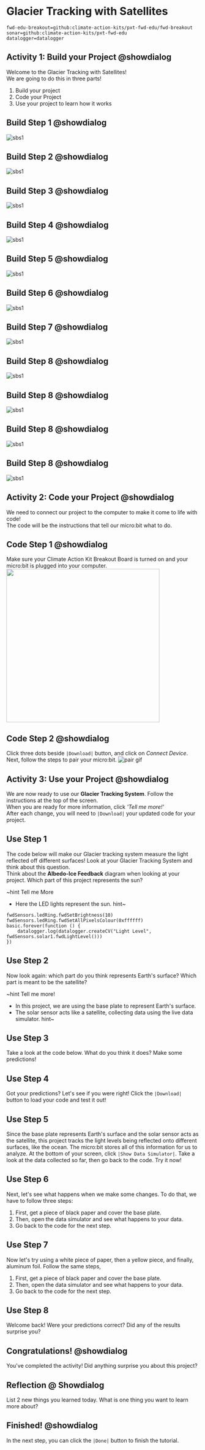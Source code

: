 # Glacier Tracking with Satellites
```package
fwd-edu-breakout=github:climate-action-kits/pxt-fwd-edu/fwd-breakout
sonar=github:climate-action-kits/pxt-fwd-edu
datalogger=datalogger 
```
## Activity 1: Build your Project @showdialog 
Welcome to the Glacier Tracking with Satellites! <br> We are going to do this in three parts!
1. Build your project
2. Code your Project 
3. Use your project to learn how it works

## Build Step 1 @showdialog 
![sbs1](https://raw.githubusercontent.com/climate-action-kits/pxt-fwd-edu/main/tutorial-assets/gr6-glacier-sbs1.webp)

## Build Step 2 @showdialog 
![sbs1](https://raw.githubusercontent.com/climate-action-kits/pxt-fwd-edu/main/tutorial-assets/gr6-glacier-sbs2.webp)

## Build Step 3 @showdialog 
![sbs1](https://raw.githubusercontent.com/climate-action-kits/pxt-fwd-edu/main/tutorial-assets/gr6-glacier-sbs3.webp)

## Build Step 4 @showdialog 
![sbs1](https://raw.githubusercontent.com/climate-action-kits/pxt-fwd-edu/main/tutorial-assets/gr6-glacier-sbs4.webp)

## Build Step 5 @showdialog 
![sbs1](https://raw.githubusercontent.com/climate-action-kits/pxt-fwd-edu/main/tutorial-assets/gr6-glacier-sbs5.webp)

## Build Step 6 @showdialog 
![sbs1](https://raw.githubusercontent.com/climate-action-kits/pxt-fwd-edu/main/tutorial-assets/gr6-glacier-sbs6.webp)

## Build Step 7 @showdialog 
![sbs1](https://raw.githubusercontent.com/climate-action-kits/pxt-fwd-edu/main/tutorial-assets/gr6-glacier-sbs7.webp)

## Build Step 8 @showdialog 
![sbs1](https://raw.githubusercontent.com/climate-action-kits/pxt-fwd-edu/main/tutorial-assets/gr6-glacier-sbs8.webp)

## Build Step 8 @showdialog 
![sbs1](https://raw.githubusercontent.com/climate-action-kits/pxt-fwd-edu/main/tutorial-assets/gr6-glacier-sbs9.webp)

## Build Step 8 @showdialog 
![sbs1](https://raw.githubusercontent.com/climate-action-kits/pxt-fwd-edu/main/tutorial-assets/gr6-glacier-sbs10.webp)

## Build Step 8 @showdialog 
![sbs1](https://raw.githubusercontent.com/climate-action-kits/pxt-fwd-edu/main/tutorial-assets/gr6-glacier-sbs11.webp)


## Activity 2: Code your Project @showdialog 
We need to connect our project to the computer to make it come to life with code! <br> The code will be the instructions that tell our micro:bit what to do.

## Code Step 1 @showdialog
 Make sure your Climate Action Kit Breakout Board is turned on and your micro:bit is plugged into your computer. 
<img src="https://raw.githubusercontent.com/climate-action-kits/pxt-fwd-edu/main/tutorial-assets/pluganim.webp" width="400">

## Code Step 2 @showdialog 
Click three dots beside ``|Download|`` button, and click on _Connect Device_.
Next, follow the steps to pair your micro:bit.
![pair gif](https://raw.githubusercontent.com/climate-action-kits/pxt-fwd-edu/main/tutorial-assets/DownloadButtonGIF.webp) 



## Activity 3: Use your Project @showdialog 
We are now ready to use our **Glacier Tracking System**. Follow the instructions at the top of the screen. <br> When you are ready for more information, click *'Tell me more!'* <br>
After each change, you will need to ``|Download|`` your updated code for your project.

## Use Step 1 
The code below will make our Glacier tracking system measure the light reflected off different surfaces! Look at your Glacier Tracking System and think about this question. <br>
Think about the **Albedo-Ice Feedback** diagram when looking at your project. Which part of this project represents the sun?

~hint Tell me More 
- Here the LED lights represent the sun.
hint~

```template
fwdSensors.ledRing.fwdSetBrightness(10)
fwdSensors.ledRing.fwdSetAllPixelsColour(0xffffff)
basic.forever(function () {
    datalogger.log(datalogger.createCV("Light Level", fwdSensors.solar1.fwdLightLevel()))
})
```

## Use Step 2 
Now look again: which part do you think represents Earth's surface? Which part is meant to be the satellite?

~hint Tell me more!
- In this project, we are using the base plate to represent Earth's surface.
- The solar sensor acts like a satellite, collecting data using the live data simulator.
hint~

## Use Step 3 
Take a look at the code below. What do you think it does? Make some predictions!

## Use Step 4 
Got your predictions? Let's see if you were right! Click the ``|Download|`` button to load your code and test it out! 

## Use Step 5 
Since the base plate represents Earth's surface and the solar sensor acts as the satellite, this project tracks the light levels being reflected onto different surfaces, like the ocean. The micro:bit stores all of this information for us to analyze. At the bottom of your screen, click ``|Show Data Simulator|``. Take a look at the data collected so far, then go back to the code. Try it now! 

## Use Step 6 
Next, let's see what happens when we make some changes. To do that, we have to follow three steps:
1. First, get a piece of black paper and cover the base plate.
2. Then, open the data simulator and see what happens to your data.
3. Go back to the code for the next step.

## Use Step 7 
Now let's try using a white piece of paper, then a yellow piece, and finally, aluminum foil. Follow the same steps,
1. First, get a piece of black paper and cover the base plate.
2. Then, open the data simulator and see what happens to your data.
3. Go back to the code for the next step.

## Use Step 8 
Welcome back! Were your predictions correct? Did any of the results surprise you?

## Congratulations! @showdialog 
You've completed the activity! Did anything surprise you about this project? 

## Reflection @ Showdialog 
List 2 new things you learned today. What is one thing you want to learn more about? 

## Finished! @showdialog 
In the next step, you can click the ``|Done|`` button to finish the tutorial.

